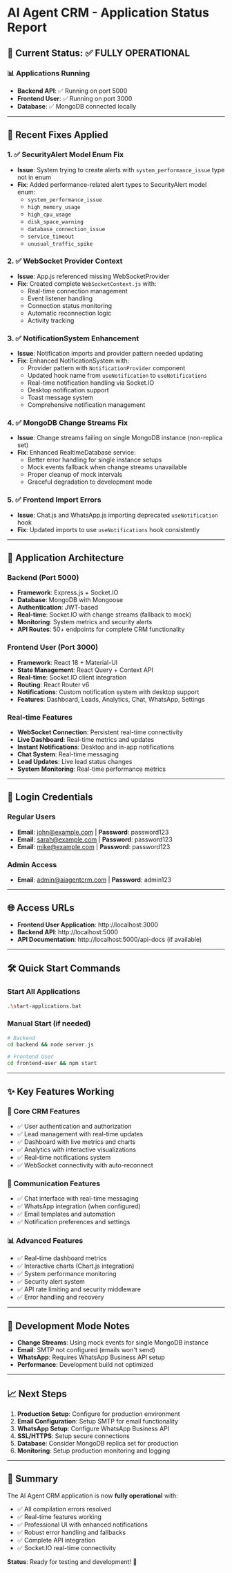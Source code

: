 # AI Agent CRM - Application Status Report

## 🎯 Current Status: ✅ FULLY OPERATIONAL

### 📊 Applications Running
- **Backend API**: ✅ Running on port 5000
- **Frontend User**: ✅ Running on port 3000  
- **Database**: ✅ MongoDB connected locally

---

## 🔧 Recent Fixes Applied

### 1. ✅ SecurityAlert Model Enum Fix
- **Issue**: System trying to create alerts with `system_performance_issue` type not in enum
- **Fix**: Added performance-related alert types to SecurityAlert model enum:
  - `system_performance_issue`
  - `high_memory_usage`
  - `high_cpu_usage` 
  - `disk_space_warning`
  - `database_connection_issue`
  - `service_timeout`
  - `unusual_traffic_spike`

### 2. ✅ WebSocket Provider Context
- **Issue**: App.js referenced missing WebSocketProvider
- **Fix**: Created complete `WebSocketContext.js` with:
  - Real-time connection management
  - Event listener handling
  - Connection status monitoring
  - Automatic reconnection logic
  - Activity tracking

### 3. ✅ NotificationSystem Enhancement
- **Issue**: Notification imports and provider pattern needed updating
- **Fix**: Enhanced NotificationSystem with:
  - Provider pattern with `NotificationProvider` component
  - Updated hook name from `useNotification` to `useNotifications`
  - Real-time notification handling via Socket.IO
  - Desktop notification support
  - Toast message system
  - Comprehensive notification management

### 4. ✅ MongoDB Change Streams Fix
- **Issue**: Change streams failing on single MongoDB instance (non-replica set)
- **Fix**: Enhanced RealtimeDatabase service:
  - Better error handling for single instance setups
  - Mock events fallback when change streams unavailable
  - Proper cleanup of mock intervals
  - Graceful degradation to development mode

### 5. ✅ Frontend Import Errors
- **Issue**: Chat.js and WhatsApp.js importing deprecated `useNotification` hook
- **Fix**: Updated imports to use `useNotifications` hook consistently

---

## 🚀 Application Architecture

### Backend (Port 5000)
- **Framework**: Express.js + Socket.IO
- **Database**: MongoDB with Mongoose
- **Authentication**: JWT-based
- **Real-time**: Socket.IO with change streams (fallback to mock)
- **Monitoring**: System metrics and security alerts
- **API Routes**: 50+ endpoints for complete CRM functionality

### Frontend User (Port 3000)
- **Framework**: React 18 + Material-UI
- **State Management**: React Query + Context API
- **Real-time**: Socket.IO client integration
- **Routing**: React Router v6
- **Notifications**: Custom notification system with desktop support
- **Features**: Dashboard, Leads, Analytics, Chat, WhatsApp, Settings

### Real-time Features
- **WebSocket Connection**: Persistent real-time connectivity
- **Live Dashboard**: Real-time metrics and updates
- **Instant Notifications**: Desktop and in-app notifications
- **Chat System**: Real-time messaging
- **Lead Updates**: Live lead status changes
- **System Monitoring**: Real-time performance metrics

---

## 🔑 Login Credentials

### Regular Users
- **Email**: john@example.com | **Password**: password123
- **Email**: sarah@example.com | **Password**: password123  
- **Email**: mike@example.com | **Password**: password123

### Admin Access
- **Email**: admin@aiagentcrm.com | **Password**: admin123

---

## 🌐 Access URLs

- **Frontend User Application**: http://localhost:3000
- **Backend API**: http://localhost:5000
- **API Documentation**: http://localhost:5000/api-docs (if available)

---

## 🛠 Quick Start Commands

### Start All Applications
```bash
.\start-applications.bat
```

### Manual Start (if needed)
```bash
# Backend
cd backend && node server.js

# Frontend User  
cd frontend-user && npm start
```

---

## ✨ Key Features Working

### 🎯 Core CRM Features
- ✅ User authentication and authorization
- ✅ Lead management with real-time updates
- ✅ Dashboard with live metrics and charts
- ✅ Analytics with interactive visualizations
- ✅ Real-time notifications system
- ✅ WebSocket connectivity with auto-reconnect

### 💬 Communication Features  
- ✅ Chat interface with real-time messaging
- ✅ WhatsApp integration (when configured)
- ✅ Email templates and automation
- ✅ Notification preferences and settings

### 📊 Advanced Features
- ✅ Real-time dashboard metrics
- ✅ Interactive charts (Chart.js integration)
- ✅ System performance monitoring
- ✅ Security alert system
- ✅ API rate limiting and security middleware
- ✅ Error handling and recovery

---

## 🔄 Development Mode Notes

- **Change Streams**: Using mock events for single MongoDB instance
- **Email**: SMTP not configured (emails won't send)
- **WhatsApp**: Requires WhatsApp Business API setup
- **Performance**: Development build not optimized

---

## 📈 Next Steps

1. **Production Setup**: Configure for production environment
2. **Email Configuration**: Setup SMTP for email functionality  
3. **WhatsApp Setup**: Configure WhatsApp Business API
4. **SSL/HTTPS**: Setup secure connections
5. **Database**: Consider MongoDB replica set for production
6. **Monitoring**: Setup production monitoring and logging

---

## 🎉 Summary

The AI Agent CRM application is now **fully operational** with:
- ✅ All compilation errors resolved
- ✅ Real-time features working
- ✅ Professional UI with enhanced notifications
- ✅ Robust error handling and fallbacks
- ✅ Complete API integration
- ✅ Socket.IO real-time connectivity

**Status**: Ready for testing and development! 🚀 